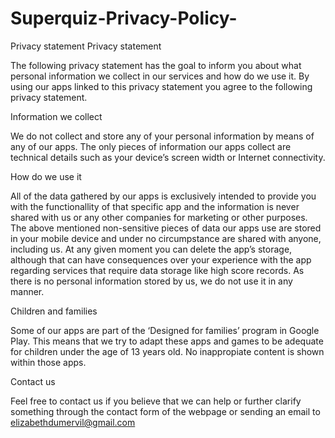 # Superquiz-Privacy-Policy-

Privacy statement
Privacy statement

The following privacy statement has the goal to inform you about what personal information we collect in our services and how do we use it. By using our apps linked to this privacy statement you agree to the following privacy statement.

Information we collect

We do not collect and store any of your personal information by means of any of our apps. The only pieces of information our apps collect are technical details such as your device’s screen width or Internet connectivity.

How do we use it

All of the data gathered by our apps is exclusively intended to provide you with the functionallity of that specific app and the information is never shared with us or any other companies for marketing or other purposes. The above mentioned non-sensitive pieces of data our apps use are stored in your mobile device and under no circumpstance are shared with anyone, including us. At any given moment you can delete the app’s storage, although that can have consequences over your experience with the app regarding services that require data storage like high score records. As there is no personal information stored by us, we do not use it in any manner.

Children and families

Some of our apps are part of the ‘Designed for families’ program in Google Play. This means that we try to adapt these apps and games to be adequate for children under the age of 13 years old. No inappropiate content is shown within those apps.

Contact us

Feel free to contact us if you believe that we can help or further clarify something through the contact form of the webpage or sending an email to elizabethdumervil@gmail.com
